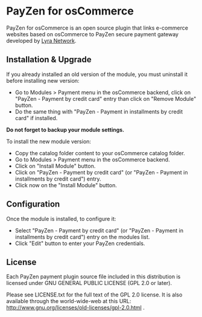 # PayZen for osCommerce

PayZen for osCommerce is an open source plugin that links e-commerce websites based on osCommerce to PayZen secure payment gateway developed by [Lyra Network](https://www.lyra-network.com/).

## Installation & Upgrade

If you already installed an old version of the module, you must uninstall it before installing new version:

- Go to Modules > Payment menu in the osCommerce backend, click on "PayZen - Payment by credit card" entry than click on "Remove Module" button. 
- Do the same thing with "PayZen - Payment in installments by credit card" if installed.

**Do not forget to backup your module settings.**

To install the new module version:

- Copy the catalog folder content to your osCommerce catalog folder.
- Go to Modules > Payment menu in the osCommerce backend.
- Click on "Install Module" button.
- Click on "PayZen - Payment by credit card" (or "PayZen - Payment in installments by credit card") entry.
- Click now on the "Install Module" button.

## Configuration

Once the module is installed, to configure it: 

- Select "PayZen - Payment by credit card" (or "PayZen - Payment in installments by credit card") entry on the modules list.
- Click "Edit" button to enter your PayZen credentials.

## License

Each PayZen payment plugin source file included in this distribution is licensed under GNU GENERAL PUBLIC LICENSE (GPL 2.0 or later).

Please see LICENSE.txt for the full text of the GPL 2.0 license. It is also available through the world-wide-web at this URL: http://www.gnu.org/licenses/old-licenses/gpl-2.0.html .